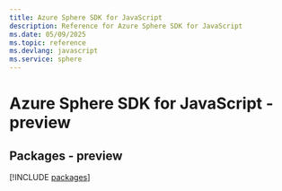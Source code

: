 ```yaml
---
title: Azure Sphere SDK for JavaScript
description: Reference for Azure Sphere SDK for JavaScript
ms.date: 05/09/2025
ms.topic: reference
ms.devlang: javascript
ms.service: sphere
---
```

# Azure Sphere SDK for JavaScript - preview
## Packages - preview
[!INCLUDE [packages](sphere-index.md)]